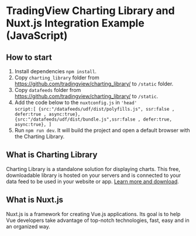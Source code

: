 # TradingView Charting Library and Nuxt.js Integration Example (JavaScript)

## How to start
1. Install dependencies `npm install`.
2. Copy `charting_library` folder from https://github.com/tradingview/charting_library/ to `/static` folder.
3. Copy `datafeeds` folder from https://github.com/tradingview/charting_library/ to `/static`.
4. Add the code below to the `nuxtconfig.js` in `'head'` <br>
`script:[
      {src:"/datafeeds/udf/dist/polyfills.js", ssr:false , defer:true , async:true},
      {src:"/datafeeds/udf/dist/bundle.js",ssr:false , defer:true, async:true},
       ]`
5. Run `npm run dev`. It will build the project and open a default browser with the Charting Library.

## What is Charting Library

Charting Library is a standalone solution for displaying charts. This free, downloadable library is hosted on your servers and is connected to your data feed to be used in your website or app. [Learn more and download](https://www.tradingview.com/HTML5-stock-forex-bitcoin-charting-library/).

## What is Nuxt.js
Nuxt.js is a framework for creating Vue.js applications. Its goal is to help Vue developers take advantage of top-notch technologies, fast, easy and in an organized way.
